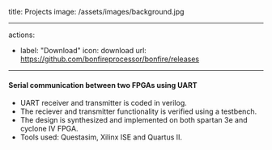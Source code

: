 title: Projects
image: /assets/images/background.jpg

---
actions:
- label: "Download"
  icon: download
  url: https://github.com/bonfireprocessor/bonfire/releases
---

#### Serial communication between two FPGAs using UART
* UART receiver and transmitter is coded in verilog.
* The reciever and transmitter functionality is verified using a testbench.
* The design is synthesized and implemented on both spartan 3e and cyclone IV FPGA.
* Tools used: Questasim, Xilinx ISE and Quartus II.
